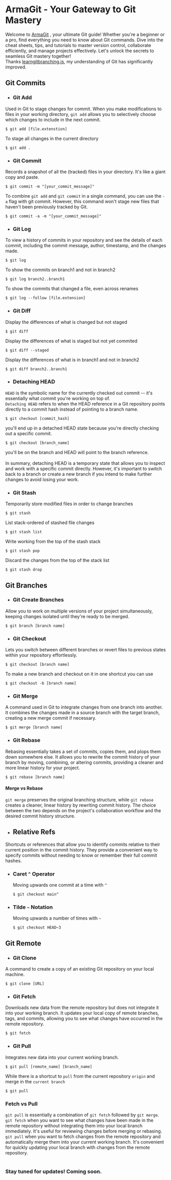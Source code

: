 # ArmaGit - Your Gateway to Git Mastery
Welcome to [ArmaGit](https://github.com/Armaritto/ArmaGit) , your ultimate Git guide! Whether you're a beginner or a pro, find everything you need to know about Git commands. Dive into the cheat sheets, tips, and tutorials to master version control, collaborate efficiently, and manage projects effectively. Let's unlock the secrets to seamless Git mastery together! <br>
Thanks [learngitbranching.js](https://learngitbranching.js.org/), my understanding of Git has significantly improved.

## Git Commits
- ### Git Add 
Used in Git to stage changes for commit. When you make modifications to files in your working directory, `git add` allows you to selectively choose which changes to include in the next commit. 
```
$ git add [file.extenstion]
```
To stage all changes in the current directory
```
$ git add .
```
- ### Git Commit 
Records a snapshot of all the (tracked) files in your directory. It's like a giant copy and paste.
```
$ git commit -m "[your_commit_message]"
```
To combine `git add` and `git commit` in a single command, you can use the `-a` flag with git commit. However, this command won't stage new files that haven't been previously tracked by Git.
```
$ git commit -a -m "[your_commit_message]"
```
- ### Git Log 
To view a history of commits in your repository and see the details of each commit, including the commit message, author, timestamp, and the changes made.
```
$ git log
```
To show the commits on branch1 and not in branch2
```
$ git log branch2..branch1
```
To show the commits that changed a file, even across renames
```
$ git log --follow [file.extension]
```
- ### Git Diff
Display the differences of what is changed but not staged
```
$ git diff
```
Display the differences of what is staged but not yet commited
```
$ git diff --staged
```
Display the differences of what is in branch1 and not in branch2
```
$ git diff branch2..branch1
```
- ### Detaching HEAD
`HEAD` is the symbolic name for the currently checked out commit -- it's essentially what commit you're working on top of. <br>
`Detaching HEAD` refers to when the HEAD reference in a Git repository points directly to a commit hash instead of pointing to a branch name. <br>
```
$ git checkout [commit_hash]
```
you'll end up in a detached HEAD state because you're directly checking out a specific commit.
```
$ git checkout [branch_name]
```
you'll be on the branch and HEAD will point to the branch reference. <br><br>
In summary, detaching HEAD is a temporary state that allows you to inspect and work with a specific commit directly. However, it's important to switch back to a branch or create a new branch if you intend to make further changes to avoid losing your work.
- ### Git Stash
Temporarily store modified files in order to change branches
```
$ git stash
```
List stack-ordered of stashed file changes
```
$ git stash list
```
Write working from the top of the stash stack
```
$ git stash pop
```
Discard the changes from the top of the stack list
```
$ git stash drop
```

## Git Branches
- ### Git Create Branches 
Allow you to work on multiple versions of your project simultaneously, keeping changes isolated until they're ready to be merged.
```
$ git branch [branch name]
```
- ### Git Checkout 
Lets you switch between different branches or revert files to previous states within your repository effortlessly.
```
$ git checkout [branch name]
```
To make a new branch and checkout on it in one shortcut you can use
```
$ git checkout -b [branch name]
```
<!-- To change the pointer of a branch and make it point to another one, you can use
```
$ git branch -f [branch-1] [branch-2]
```
-->
- ### Git Merge 
A command used in Git to integrate changes from one branch into another. It combines the changes made in a source branch with the target branch, creating a new merge commit if necessary.
```
$ git merge [branch name]
```  
- ### Git Rebase 
Rebasing essentially takes a set of commits, copies them, and plops them down somewhere else. It allows you to rewrite the commit history of your branch by moving, combining, or altering commits, providing a cleaner and more linear history for your project.
```
$ git rebase [branch name]
```
#### Merge vs Rebase
`git merge` preserves the original branching structure, while `git rebase` creates a cleaner, linear history by rewriting commit history. The choice between the two depends on the project's collaboration workflow and the desired commit history structure.

- ## Relative Refs
Shortcuts or references that allow you to identify commits relative to their current position in the commit history. They provide a convenient way to specify commits without needing to know or remember their full commit hashes.
- ### Caret `^` Operator
  Moving upwards one commit at a time with `^`
  ```
  $ git checkout main^
  ```
- ### Tilde `~` Notation
  Moving upwards a number of times with `~`
  ```
  $ git checkout HEAD~3
  ```
## Git Remote
- ### Git Clone
A command to create a copy of an existing Git repository on your local machine.
```
$ git clone [URL]
```
- ### Git Fetch
Downloads new data from the remote repository but does not integrate it into your working branch. It updates your local copy of remote branches, tags, and commits, allowing you to see what changes have occurred in the remote repository.
```
$ git fetch
```
- ### Git Pull
Integrates new data into your current working branch.
```
$ git pull [remote_name] [branch_name]
```
While there is a shortcut to `pull` from the current repository `origin` and merge in the `current branch`
```
$ git pull
```
### Fetch vs Pull
`git pull` is essentially a combination of `git fetch` followed by `git merge`. <br>
`git fetch` when you want to see what changes have been made in the remote repository without integrating them into your local branch immediately. It's useful for reviewing changes before merging or rebasing. <br>
`git pull` when you want to fetch changes from the remote repository and automatically merge them into your current working branch. It's convenient for quickly updating your local branch with changes from the remote repository.
<br><br>
### Stay tuned for updates! Coming soon.

